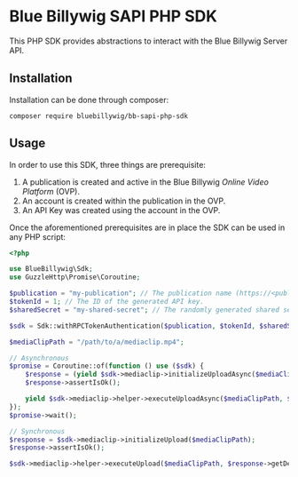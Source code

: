 # Blue Billywig SAPI PHP SDK

This PHP SDK provides abstractions to interact with the Blue Billywig Server API.

## Installation

Installation can be done through composer:
```console
composer require bluebillywig/bb-sapi-php-sdk
```

## Usage

In order to use this SDK, three things are prerequisite:

1. A publication is created and active in the Blue Billywig _Online Video Platform_ (OVP).
2. An account is created within the publication in the OVP.
3. An API Key was created using the account in the OVP.

Once the aforementioned prerequisites are in place the SDK can be used in any PHP script:

```php
<?php

use BlueBillywig\Sdk;
use GuzzleHttp\Promise\Coroutine;

$publication = "my-publication"; // The publication name (https://<publication name>.bbvms.com) in which the account and API key were created.
$tokenId = 1; // The ID of the generated API key.
$sharedSecret = "my-shared-secret"; // The randomly generated shared secret.

$sdk = Sdk::withRPCTokenAuthentication($publication, $tokenId, $sharedSecret);

$mediaClipPath = "/path/to/a/mediaclip.mp4";

// Asynchronous
$promise = Coroutine::of(function () use ($sdk) {
    $response = (yield $sdk->mediaclip->initializeUploadAsync($mediaClipPath));
    $response->assertIsOk();

    yield $sdk->mediaclip->helper->executeUploadAsync($mediaClipPath, $response->getDecodedBody());
});
$promise->wait();

// Synchronous
$response = $sdk->mediaclip->initializeUpload($mediaClipPath);
$response->assertIsOk();

$sdk->mediaclip->helper->executeUpload($mediaClipPath, $response->getDecodedBody());
```
